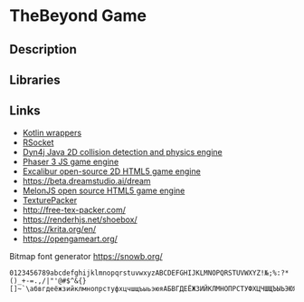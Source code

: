 # TheBeyond Game

## Description

## Libraries

## Links

* [Kotlin wrappers](https://github.com/JetBrains/kotlin-wrappers)
* [RSocket](https://rsocket.io/)
* [Dyn4j Java 2D collision detection and physics engine](https://dyn4j.org)
* [Phaser 3 JS game engine](https://phaser.io)
* [Excalibur open-source 2D HTML5 game engine](https://excaliburjs.com)
* https://beta.dreamstudio.ai/dream
* [MelonJS open source HTML5 game engine](https://melonjs.org/)
* [TexturePacker](https://www.codeandweb.com/texturepacker/tutorials)
* http://free-tex-packer.com/
* https://renderhjs.net/shoebox/
* https://krita.org/en/
* https://opengameart.org/

Bitmap font generator https://snowb.org/

```
0123456789abcdefghijklmnopqrstuvwxyzABCDEFGHIJKLMNOPQRSTUVWXYZ!№;%:?*()_+-=.,/|"'@#$^&{}[]~`\абвгдеёжзийклмнопрстуфхцчшщъыьэюяАБВГДЕЁЖЗИЙКЛМНОПРСТУФХЦЧШЩЪЫЬЭЮЯ
```
